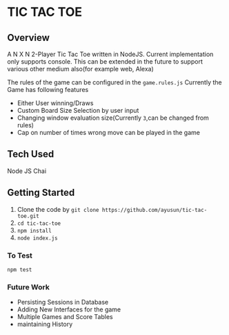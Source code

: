 TIC TAC TOE
===========

Overview
--------

A N X N 2-Player Tic Tac Toe written in NodeJS. Current implementation only supports console. This can be extended in the future to support various other medium also(for example web, Alexa)

The rules of the game can be configured in the `game.rules.js`
Currently the Game has following features
- Either User winning/Draws
- Custom Board Size Selection by user input
- Changing window evaluation size(Currently `3`,can be changed from rules)
- Cap on number of times wrong move can be played in the game


Tech Used
---------
Node JS
Chai

Getting Started
---------------
1) Clone the code by `git clone https://github.com/ayusun/tic-tac-toe.git`
2) `cd tic-tac-toe`
3) `npm install`
4) `node index.js`

### To Test
`npm test`

### Future Work
- Persisting Sessions in Database
- Adding New Interfaces for the game
- Multiple Games and Score Tables
- maintaining History